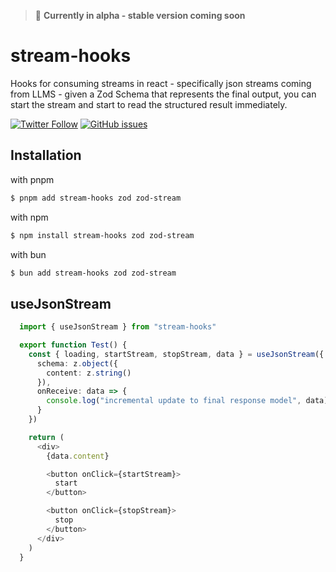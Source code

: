 
>🚨  **Currently in alpha - stable version coming soon**

# stream-hooks

Hooks for consuming streams in react - specifically json streams coming from LLMS - given a Zod Schema that represents the final output, you can start the stream and start to read the structured result immediately.

[![Twitter Follow](https://img.shields.io/twitter/follow/dimitrikennedy?style=social)](https://twitter.com/dimitrikennedy) [![GitHub issues](https://img.shields.io/github/issues/hack-dance/island-ai.svg)](https://github.com/hack-dance/island-ai/issues)


## Installation

with pnpm
```bash
$ pnpm add stream-hooks zod zod-stream
```
with npm
```bash
$ npm install stream-hooks zod zod-stream
```
with bun
```bash
$ bun add stream-hooks zod zod-stream
```


## useJsonStream

```typescript
  import { useJsonStream } from "stream-hooks"

  export function Test() {
    const { loading, startStream, stopStream, data } = useJsonStream({
      schema: z.object({
        content: z.string()
      }),
      onReceive: data => {
        console.log("incremental update to final response model", data)
      }
    })

    return (
      <div>
        {data.content}

        <button onClick={startStream}>
          start
        </button>

        <button onClick={stopStream}>
          stop
        </button>
      </div>
    )
  }
```